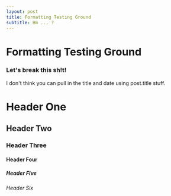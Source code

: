 ```yaml
---
layout: post
title: Formatting Testing Ground
subtitle: Hm ... ?
---
```


<h1>Formatting Testing Ground</h1>
<h3>Let's break this sh!t!</h3>

I don't think you can pull in the title and date using post.title stuff. 

<h1>Header One</h1>

<h2>Header Two</h2>

<h3>Header Three</h3>

<h4>Header Four</h4>

<h5>Header Five</h5>

<h6>Header Six</h6>